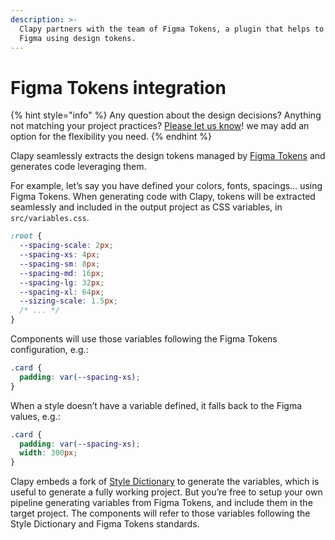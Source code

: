 ```yaml
---
description: >-
  Clapy partners with the team of Figma Tokens, a plugin that helps to design on
  Figma using design tokens.
---
```


# Figma Tokens integration

{% hint style="info" %}
Any question about the design decisions? Anything not matching your project practices? [Please let us know](https://clapy.co/contact)! we may add an option for the flexibility you need.
{% endhint %}

Clapy seamlessly extracts the design tokens managed by [Figma Tokens](https://www.figmatokens.com/) and generates code leveraging them.

For example, let’s say you have defined your colors, fonts, spacings… using Figma Tokens. When generating code with Clapy, tokens will be extracted seamlessly and included in the output project as CSS variables, in `src/variables.css`.

```css
:root {
  --spacing-scale: 2px;
  --spacing-xs: 4px;
  --spacing-sm: 8px;
  --spacing-md: 16px;
  --spacing-lg: 32px;
  --spacing-xl: 64px;
  --sizing-scale: 1.5px;
  /* ... */
}
```

Components will use those variables following the Figma Tokens configuration, e.g.:

```css
.card {
  padding: var(--spacing-xs);
}
```

When a style doesn’t have a variable defined, it falls back to the Figma values, e.g.:

```css
.card {
  padding: var(--spacing-xs);
  width: 300px;
}
```

Clapy embeds a fork of [Style Dictionary](https://amzn.github.io/style-dictionary) to generate the variables, which is useful to generate a fully working project. But you’re free to setup your own pipeline generating variables from Figma Tokens, and include them in the target project. The components will refer to those variables following the Style Dictionary and Figma Tokens standards.
